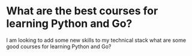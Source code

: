 # What are the best courses for learning Python and Go?

I am looking to add some new skills to my technical stack what are some good courses for learning Python and Go?